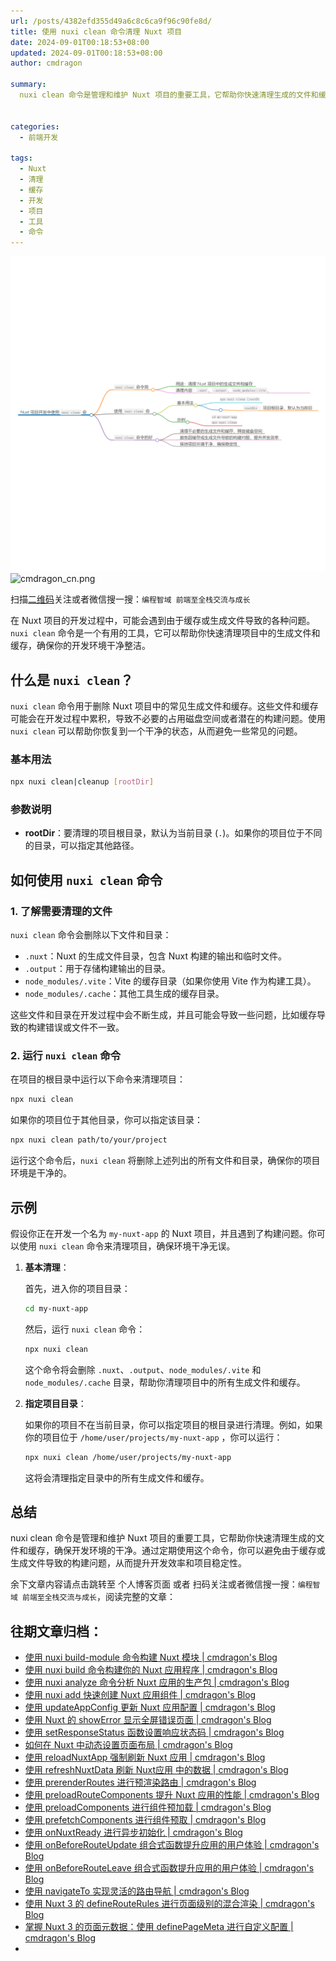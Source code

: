 ```yaml
---
url: /posts/4382efd355d49a6c8c6ca9f96c90fe8d/
title: 使用 nuxi clean 命令清理 Nuxt 项目
date: 2024-09-01T00:18:53+08:00
updated: 2024-09-01T00:18:53+08:00
author: cmdragon

summary:
  nuxi clean 命令是管理和维护 Nuxt 项目的重要工具，它帮助你快速清理生成的文件和缓存，确保开发环境的干净。通过定期使用这个命令，你可以避免由于缓存或生成文件导致的构建问题，从而提升开发效率和项目稳定性。


categories:
  - 前端开发

tags:
  - Nuxt
  - 清理
  - 缓存
  - 开发
  - 项目
  - 工具
  - 命令
---
```


<img src="/images/2024_09_01 11_15_36.png" title="2024_09_01 11_15_36.png" alt="2024_09_01 11_15_36.png"/>

<img src="https://api2.cmdragon.cn/upload/cmder/20250304_012821924.jpg" title="cmdragon_cn.png" alt="cmdragon_cn.png"/>


扫描[二维码](https://api2.cmdragon.cn/upload/cmder/20250304_012821924.jpg)关注或者微信搜一搜：`编程智域 前端至全栈交流与成长`

在 Nuxt 项目的开发过程中，可能会遇到由于缓存或生成文件导致的各种问题。`nuxi clean`
命令是一个有用的工具，它可以帮助你快速清理项目中的生成文件和缓存，确保你的开发环境干净整洁。

## 什么是 `nuxi clean`？

`nuxi clean` 命令用于删除 Nuxt
项目中的常见生成文件和缓存。这些文件和缓存可能会在开发过程中累积，导致不必要的占用磁盘空间或者潜在的构建问题。使用 `nuxi clean`
可以帮助你恢复到一个干净的状态，从而避免一些常见的问题。

### 基本用法

```bash
npx nuxi clean|cleanup [rootDir]
```

### 参数说明

- **rootDir**：要清理的项目根目录，默认为当前目录 (`.`)。如果你的项目位于不同的目录，可以指定其他路径。

## 如何使用 `nuxi clean` 命令

### 1. 了解需要清理的文件

`nuxi clean` 命令会删除以下文件和目录：

- `.nuxt`：Nuxt 的生成文件目录，包含 Nuxt 构建的输出和临时文件。
- `.output`：用于存储构建输出的目录。
- `node_modules/.vite`：Vite 的缓存目录（如果你使用 Vite 作为构建工具）。
- `node_modules/.cache`：其他工具生成的缓存目录。

这些文件和目录在开发过程中会不断生成，并且可能会导致一些问题，比如缓存导致的构建错误或文件不一致。

### 2. 运行 `nuxi clean` 命令

在项目的根目录中运行以下命令来清理项目：

```bash
npx nuxi clean
```

如果你的项目位于其他目录，你可以指定该目录：

```bash
npx nuxi clean path/to/your/project
```

运行这个命令后，`nuxi clean` 将删除上述列出的所有文件和目录，确保你的项目环境是干净的。

## 示例

假设你正在开发一个名为 `my-nuxt-app` 的 Nuxt 项目，并且遇到了构建问题。你可以使用 `nuxi clean` 命令来清理项目，确保环境干净无误。

1. **基本清理**：

   首先，进入你的项目目录：

   ```bash
   cd my-nuxt-app
   ```

   然后，运行 `nuxi clean` 命令：

   ```bash
   npx nuxi clean
   ```

   这个命令将会删除 `.nuxt`、`.output`、`node_modules/.vite` 和 `node_modules/.cache` 目录，帮助你清理项目中的所有生成文件和缓存。

2. **指定项目目录**：

   如果你的项目不在当前目录，你可以指定项目的根目录进行清理。例如，如果你的项目位于 `/home/user/projects/my-nuxt-app`
   ，你可以运行：

   ```bash
   npx nuxi clean /home/user/projects/my-nuxt-app
   ```

   这将会清理指定目录中的所有生成文件和缓存。

## 总结

nuxi clean 命令是管理和维护 Nuxt 项目的重要工具，它帮助你快速清理生成的文件和缓存，确保开发环境的干净。通过定期使用这个命令，你可以避免由于缓存或生成文件导致的构建问题，从而提升开发效率和项目稳定性。

余下文章内容请点击跳转至 个人博客页面 或者 扫码关注或者微信搜一搜：`编程智域 前端至全栈交流与成长`，阅读完整的文章：

## 往期文章归档：

- [使用 nuxi build-module 命令构建 Nuxt 模块 | cmdragon's Blog](https://blog.cmdragon.cn/posts/7a131f2e511146460683c0b6d2c4e911/)
- [使用 nuxi build 命令构建你的 Nuxt 应用程序 | cmdragon's Blog](https://blog.cmdragon.cn/posts/bc2bfb4e25c5fe348c22bcd59db71579/)
- [使用 nuxi analyze 命令分析 Nuxt 应用的生产包 | cmdragon's Blog](https://blog.cmdragon.cn/posts/2e9061a0c24ee58d41b70de7b45040d5/)
- [使用 nuxi add 快速创建 Nuxt 应用组件 | cmdragon's Blog](https://blog.cmdragon.cn/posts/917849288e8e1cc200cdd37a60e48387/)
- [使用 updateAppConfig 更新 Nuxt 应用配置 | cmdragon's Blog](https://blog.cmdragon.cn/posts/870198cdff2bbd91a5af2182da7662a8/)
- [使用 Nuxt 的 showError 显示全屏错误页面 | cmdragon's Blog](https://blog.cmdragon.cn/posts/54debfbfcb8e75989b8e0efe82573a86/)
- [使用 setResponseStatus 函数设置响应状态码 | cmdragon's Blog](https://blog.cmdragon.cn/posts/302e9ee7406d6304cf38978e07b4480c/)
- [如何在 Nuxt 中动态设置页面布局 | cmdragon's Blog](https://blog.cmdragon.cn/posts/4c7fb169913298de59cbe19fcbaac8d3/)
- [使用 reloadNuxtApp 强制刷新 Nuxt 应用 | cmdragon's Blog](https://blog.cmdragon.cn/posts/f47b024ff8b1e13c71741951067ae579/)
- [使用 refreshNuxtData 刷新 Nuxt应用 中的数据 | cmdragon's Blog](https://blog.cmdragon.cn/posts/1d66580f8a7e8510b9f9af6272aecc2e/)
- [使用 prerenderRoutes 进行预渲染路由 | cmdragon's Blog](https://blog.cmdragon.cn/posts/87586efe60054fbbb53f151d9025f356/)
- [使用 preloadRouteComponents 提升 Nuxt 应用的性能 | cmdragon's Blog](https://blog.cmdragon.cn/posts/476d81c3a7972e5b8d84db523437836c/)
- [使用 preloadComponents 进行组件预加载 | cmdragon's Blog](https://blog.cmdragon.cn/posts/b54b94bb4434e506c17b07f68a13bf94/)
- [使用 prefetchComponents 进行组件预取 | cmdragon's Blog](https://blog.cmdragon.cn/posts/a87f935f1fba15457925fce9d47af8f4/)
- [使用 onNuxtReady 进行异步初始化 | cmdragon's Blog](https://blog.cmdragon.cn/posts/838b6733c038fcb291025b2c777b3e8b/)
- [使用 onBeforeRouteUpdate 组合式函数提升应用的用户体验 | cmdragon's Blog](https://blog.cmdragon.cn/posts/d400882a80839b72cf628a6de608f0e8/)
- [使用 onBeforeRouteLeave 组合式函数提升应用的用户体验 | cmdragon's Blog](https://blog.cmdragon.cn/posts/ec76c32456eed5c68935b916beb053c2/)
- [使用 navigateTo 实现灵活的路由导航 | cmdragon's Blog](https://blog.cmdragon.cn/posts/f68163dee0a38a46b874f4885c661f48/)
- [使用 Nuxt 3 的 defineRouteRules 进行页面级别的混合渲染 | cmdragon's Blog](https://blog.cmdragon.cn/posts/a067b4aecdd04032860d7102ebcef604/)
- [掌握 Nuxt 3 的页面元数据：使用 definePageMeta 进行自定义配置 | cmdragon's Blog](https://blog.cmdragon.cn/posts/e0ecc27dccf7a9a8d8bf9a2d4fd3f00b/)
-

